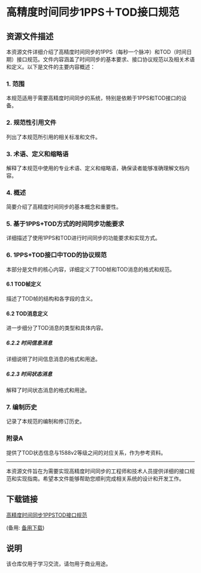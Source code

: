 # 高精度时间同步1PPS＋TOD接口规范

## 资源文件描述

本资源文件详细介绍了高精度时间同步的1PPS（每秒一个脉冲）和TOD（时间日期）接口规范。文件内容涵盖了时间同步的基本要求、接口协议规范以及相关术语和定义。以下是文件的主要内容概述：

### 1. 范围
本规范适用于需要高精度时间同步的系统，特别是依赖于1PPS和TOD接口的设备。

### 2. 规范性引用文件
列出了本规范所引用的相关标准和文件。

### 3. 术语、定义和缩略语
解释了本规范中使用的专业术语、定义和缩略语，确保读者能够准确理解文档内容。

### 4. 概述
简要介绍了高精度时间同步的基本概念和重要性。

### 5. 基于1PPS+TOD方式的时间同步功能要求
详细描述了使用1PPS和TOD进行时间同步的功能要求和实现方式。

### 6. 1PPS+TOD接口中TOD的协议规范
本部分是文件的核心内容，详细定义了TOD帧和TOD消息的格式和规范。

#### 6.1 TOD帧定义
描述了TOD帧的结构和各字段的含义。

#### 6.2 TOD消息定义
进一步细分了TOD消息的类型和具体内容。

##### 6.2.2 时间信息消息
详细说明了时间信息消息的格式和用途。

##### 6.2.3 时间状态消息
解释了时间状态消息的格式和用途。

### 7. 编制历史
记录了本规范的编制和修订历史。

### 附录A
提供了TOD状态信息与1588v2等级之间的对应关系，作为参考资料。

---

本资源文件旨在为需要实现高精度时间同步的工程师和技术人员提供详细的接口规范和实现指南。希望本文件能够帮助您顺利完成相关系统的设计和开发工作。

## 下载链接
[高精度时间同步1PPSTOD接口规范](https://pan.quark.cn/s/62e5dfe3c105) 

(备用: [备用下载](https://pan.baidu.com/s/1CiliYtYhpl8WiZO1OA__lw?pwd=1234))

## 说明

该仓库仅用于学习交流，请勿用于商业用途。

